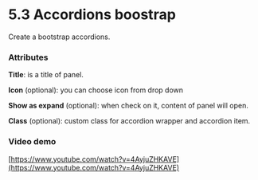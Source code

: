 # 5.3 Accordions boostrap

Create a bootstrap accordions.

### Attributes 

**Title**: is a title of panel.

**Icon** \(optional\): you can choose icon from drop down

**Show as expand** \(optional\): when check on it, content of panel will open.

**Class** \(optional\): custom class for accordion wrapper and accordion item.

### Video demo 

[https://www.youtube.com/watch?v=4AyjuZHKAVE](https://www.youtube.com/watch?v=4AyjuZHKAVE)

